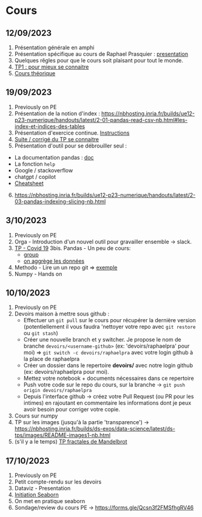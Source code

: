 # Cours

## 12/09/2023

1. Présentation générale en amphi
2. Présentation spécifique au cours de Raphael Prasquier : [presentation](https://www.beautiful.ai/player/-Ne7SLYMyc_r3QhZmapD)
3. Quelques rêgles pour que le cours soit plaisant pour tout le monde.
3. [TP1 : pour mieux se connaitre](tp1-se-connaitre.md)
4. [Cours théorique](https://nbhosting.inria.fr/builds/ue12-p23-numerique/handouts/latest/2-01-pandas-read-csv-nb.html#python-numerique-les-tables-de-donnees)

## 19/09/2023

1. Previously on PE
2. Présentation de la notion d'index : https://nbhosting.inria.fr/builds/ue12-p23-numerique/handouts/latest/2-01-pandas-read-csv-nb.html#les-index-et-indices-des-tables
3. Présentation d'exercice continue. [Instructions](TP-devoir.md)
4. [Suite / corrigé du TP se connaitre](se-connaitre.ipynb)
5. Présentation d'outil pour se débrouiller seul :
  * La documentation pandas : [doc](https://pandas.pydata.org/)
  * La fonction `help`
  * Google / stackoverflow
  * chatgpt / copilot
  * [Cheatsheet](https://nbhosting.inria.fr/builds/ue12-p23-numerique/handouts/latest/2-01-pandas-read-csv-nb.html#les-index-et-indices-des-tables)
6. https://nbhosting.inria.fr/builds/ue12-p23-numerique/handouts/latest/2-03-pandas-indexing-slicing-nb.html

## 3/10/2023

1. Previously on PE
2. Orga - Introduction d'un nouvel outil pour gravailler ensemble -> slack.
3. [TP - Covid 19](tp-covid.md)
3bis. Pandas - Un peu de cours:
   * [group](https://ue12-p23-numerique.readthedocs.io/en/latest/2-07-pandas-group-by-nb.html)
   * [on aggrège les données](https://ue12-p23-numerique.readthedocs.io/en/latest/2-09-pandas-merge-concat-nb.html)
4. Methodo - Lire un un repo git => [exemple](https://github.com/rozierguillaume/covid-19)
5. Numpy - Hands on


## 10/10/2023

1. Previously on PE
2. Devoirs maison à mettre sous github :
   * Effectuer un `git pull` sur le cours pour récupérer la dernière version (potentiellement il vous faudra 'nettoyer votre repo avec `git restore` ou `git stash`)
   * Créer une nouvelle branch et y switcher. Je propose le nom de branche `devoirs/<username-github>` (ex: 'devoirs/raphaelpra' pour moi) =>  `git switch -c devoirs/raphaelpra` avec votre login github à la place de raphaelpra
   * Créer un dossier dans le repertoire **devoirs/** avec notre login github (ex: devoirs/raphaelpra pour moi).
   * Mettez votre notebook + documents nécessaires dans ce repertoire
   * Push votre code sur le repo du cours, sur la branche -> `git push origin devoirs/raphaelpra`
   * Depuis l'interface github -> créez votre Pull Request (ou PR pour les intimes) en rajoutant en commentaire les informations dont je peux avoir besoin pour corriger votre copie.
3. Cours sur numpy
4. TP sur les images (jusqu'à la partie 'transparence') -> https://nbhosting.inria.fr/builds/ds-exos/data-science/latest/ds-tps/images/README-images1-nb.html 
5. (s'il y a le temps) [TP fractales de Mandelbrot](tp-fractal.ipynb)

## 17/10/2023

1. Previously on PE
2. Petit compte-rendu sur les devoirs
3. Dataviz - Presentation
4. [Initiation Seaborn](https://nbhosting.inria.fr/builds/ue12-p23-numerique/handouts/latest/3-05-seaborn-intro-nb.html)
5. On met en pratique seaborn
6. Sondage/review du cours PE -> https://forms.gle/Qcsn3f2FMSfhgRV46

